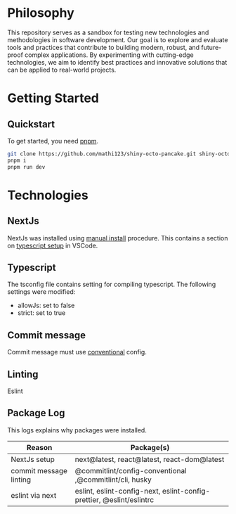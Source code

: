 # Philosophy

This repository serves as a sandbox for testing new technologies and methodologies in software development. Our goal is to explore and evaluate tools and practices that contribute to building modern, robust, and future-proof complex applications. By experimenting with cutting-edge technologies, we aim to identify best practices and innovative solutions that can be applied to real-world projects.


# Getting Started

## Quickstart

To get started, you need [pnpm](https://pnpm.io/).

```bash
git clone https://github.com/mathi123/shiny-octo-pancake.git shiny-octo-pancake && cd shiny-octo-pancake
pnpm i
pnpm run dev
```

# Technologies

## NextJs

NextJs was installed using [manual install](https://nextjs.org/docs/app/getting-started/installation#manual-installation) procedure. This contains a section on [typescript setup](https://nextjs.org/docs/app/getting-started/installation#ide-plugin) in VSCode.

## Typescript

The tsconfig file contains setting for compiling typescript. The following settings were modified:

- allowJs: set to false
- strict: set to true

## Commit message

Commit message must use [conventional](https://github.com/conventional-changelog/commitlint/tree/master/%40commitlint/config-conventional) config.

## Linting

Eslint

## Package Log

This logs explains why packages were installed.

| Reason | Package(s) |
| - | - |
| NextJs setup | next@latest, react@latest, react-dom@latest |
| commit message linting | @commitlint/config-conventional ,@commitlint/cli, husky |
| eslint via next | eslint, eslint-config-next, eslint-config-prettier, @eslint/eslintrc |

